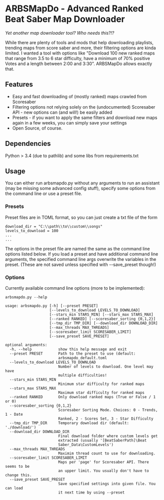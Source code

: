 # ARBSMapDo - Advanced Ranked Beat Saber Map Downloader

*Yet another map downloader tool? Who needs this?!?*

While there are plenty of tools and mods that help downloading playlists, trending maps from score saber and more, their filtering options are kinda limited. I wanted a tool with options like "Download 100 new ranked maps that range from 3.5 to 6 star difficulty, have a minimum of 70% positive Votes and a length between 2:00 and 3:30". ARBSMapDo allows exactly that.

## Features

* Easy and fast downloading of (mostly ranked) maps crawled from Scoresaber
* Filtering options not relying solely on the (undocumented) Scoresaber API - new options can (and will!) be easily added
* Presets - if you want to apply the same filters and download new maps again in a few weeks, you can simply save your settings
* Open Source, of course.


## Dependencies

Python > 3.4 (due to pathlib) and some libs from requirements.txt


## Usage

You can either run arbsmapdo.py without any arguments to run an assistant (may be missing some advanced config stuff), specify some options from the command line or use a preset file.


### Presets

Preset files are in TOML format, so you can just create a txt file of the form
```
download_dir = "C:\\path\\to\\custom\\songs"
levels_to_download = 100
...
...
```
The options in the preset file are named the same as the command line options listed below. If you load a preset and have additional command line arguments, the specified command line args overwrite the variables in the preset. (These are not saved unless specified with --save_preset though!)


### Options

Currently available command line options (more to be implemented):

```
arbsmapdo.py --help

usage: arbsmapdo.py [-h] [--preset PRESET]
                    [--levels_to_download LEVELS_TO_DOWNLOAD]
                    [--stars_min STARS_MIN] [--stars_max STARS_MAX]
                    [--ranked RANKED] [--scoresaber_sorting {0,1,2}]
                    [--tmp_dir TMP_DIR] [--download_dir DOWNLOAD_DIR]
                    [--max_threads MAX_THREADS]
                    [--scoresaber_limit SCORESABER_LIMIT]
                    [--save_preset SAVE_PRESET]

optional arguments:
  -h, --help            show this help message and exit
  --preset PRESET       Path to the preset to use (default:
                        arbsmapdo_default.toml
  --levels_to_download LEVELS_TO_DOWNLOAD
                        Number of levels to download. One level may have
                        multiple difficulties!
  --stars_min STARS_MIN
                        Minimum star difficulty for ranked maps
  --stars_max STARS_MAX
                        Maximum star difficulty for ranked maps
  --ranked RANKED       Only download ranked maps (True or False / 1 or 0)
  --scoresaber_sorting {0,1,2}
                        Scoresaber Sorting Mode. Choices: 0 - Trends, 1 - Date
                        Ranked, 2 - Scores Set, 3 - Star Difficulty
  --tmp_dir TMP_DIR     Temporary download dir (default: './download/')
  --download_dir DOWNLOAD_DIR
                        Final download folder where custom levels get
                        extracted (usually '[BeatSaberPath]\Beat
                        Saber_Data\CustomLevels')
  --max_threads MAX_THREADS
                        Maximim thread count to use for downloading.
  --scoresaber_limit SCORESABER_LIMIT
                        Maps per 'page' for Scoresaber API. There seems to be
                        an upper limit. You usually don't have to change this.
  --save_preset SAVE_PRESET
                        Save specified settings into given file. You can load
                        it next time by using --preset
```
